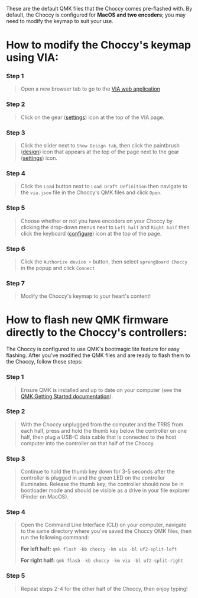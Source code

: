 These are the default QMK files that the Choccy comes pre-flashed with. By default, the Choccy is configured for **MacOS and two encoders**; you may need to modify the keymap to suit your use.

# How to modify the Choccy's keymap using VIA:

### Step 1
>Open a new browser tab to go to the [VIA web application](https://usevia.app/)

### Step 2
>Click on the gear ([settings](https://usevia.app/settings)) icon at the top of the VIA page.

### Step 3
>Click the slider next to ```Show Design tab```, then click the paintbrush ([design](https://usevia.app/design)) icon that appears at the top of the page next to the gear ([settings](https://usevia.app/settings)) icon.

### Step 4
>Click the ```Load``` button next to ```Load Draft Definition``` then navigate to the ```via.json``` file in the Choccy's QMK files and click ```Open```.

### Step 5
>Choose whether or not you have encoders on your Choccy by clicking the drop-down menus next to ```Left half``` and ```Right half``` then click the keyboard ([configure](https://usevia.app/)) icon at the top of the page.

### Step 6
>Click the ```Authorize device +``` button, then select ```sprengBoard Choccy``` in the popup and click ```Connect```

### Step 7
>Modify the Choccy's keymap to your heart's content!




# How to flash new QMK firmware directly to the Choccy's controllers:

The Choccy is configured to use QMK's bootmagic lite feature for easy flashing. After you've modified the QMK files and are ready to flash them to the Choccy, follow these steps:

### Step 1
>Ensure QMK is installed and up to date on your computer (see the [QMK Getting Started documentation](https://github.com/qmk/qmk_firmware/blob/master/docs/newbs_getting_started.md)).
  
### Step 2
>With the Choccy unplugged from the computer and the TRRS from each half, press and hold the thumb key below the controller on one half, then plug a USB-C data cable that is connected to the host computer into the controller on that half of the Choccy.
  
### Step 3
>Continue to hold the thumb key down for 3-5 seconds after the controller is plugged in and the green LED on the controller illuminates. Release the thumb key; the controller should now be in bootloader mode and should be visible as a drive in your file explorer (Finder on MacOS).
  
### Step 4
>Open the Command Line Interface (CLI) on your computer, navigate to the same directory where you've saved the Choccy QMK files, then run the following command:
>
>**For left half:**
```qmk flash -kb choccy -km via -bl uf2-split-left```
>
>**For right half:**
```qmk flash -kb choccy -km via -bl uf2-split-right```

### Step 5
>Repeat steps 2-4 for the other half of the Choccy, then enjoy typing!
